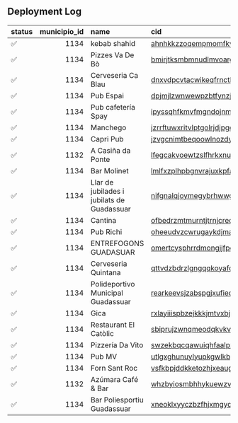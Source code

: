 ## Deployment Log

| status   |   municipio_id | name                                       | cid                                                                                              | place_id                    |
|:---------|---------------:|:-------------------------------------------|:-------------------------------------------------------------------------------------------------|:----------------------------|
| ✅        |           1134 | kebab shahid                               | [ahnhkkzzoqempmomfkynpvzwzgdgpr](https://ahnhkkzzoqempmomfkynpvzwzgdgpr-qd4vhbvyra-ew.a.run.app) | ChIJS6PPx8uvYQ0R3WO2UEbm4Ck |
| ✅        |           1134 | Pizzes Va De Bò                            | [bmirjtksmbmnudlmvoarghotnookpn](https://bmirjtksmbmnudlmvoarghotnookpn-qd4vhbvyra-ew.a.run.app) | ChIJNTyalK-vYQ0RDQKP3klOVdw |
| ✅        |           1134 | Cerveseria Ca Blau                         | [dnxvdpcvtacwikeqfrnctkswpgtpov](https://dnxvdpcvtacwikeqfrnctkswpgtpov-qd4vhbvyra-ew.a.run.app) | ChIJvxtMejmvYQ0RA-DSAy-Z7Hs |
| ✅        |           1134 | Pub Espai                                  | [dpjmjlzwnwewpzbtfynzjchbzgqfjw](https://dpjmjlzwnwewpzbtfynzjchbzgqfjw-qd4vhbvyra-ew.a.run.app) | ChIJkdgCOa6vYQ0Rj3h9F4cJHRQ |
| ✅        |           1134 | Pub cafetería Spay                         | [ipyssqhfkmvfmgndojnmugkqwsrpvm](https://ipyssqhfkmvfmgndojnmugkqwsrpvm-qd4vhbvyra-ew.a.run.app) | ChIJ25yHVgCvYQ0Rp2IQPkG2HqI |
| ✅        |           1134 | Manchego                                   | [jzrrftuwxritvlptgolrjdjpgoevuf](https://jzrrftuwxritvlptgolrjdjpgoevuf-qd4vhbvyra-ew.a.run.app) | ChIJG36eb0mvYQ0RP7O0QZ9Smv4 |
| ✅        |           1134 | Capri Pub                                  | [jzvgcnimtbeqoowlnozdydoarqaium](https://jzvgcnimtbeqoowlnozdydoarqaium-qd4vhbvyra-ew.a.run.app) | ChIJD9oTdMevYQ0RzLo6topByaw |
| ✅        |           1132 | A Casiña da Ponte                          | [lfegcakvoewtzslfhrkxnuidafvgso](https://lfegcakvoewtzslfhrkxnuidafvgso-qd4vhbvyra-ew.a.run.app) | ChIJ4XXCdAC_MQ0RwsLf9Za9Rjc |
| ✅        |           1134 | Bar Molinet                                | [lmlfxzplhpbgnvrajuxkpfarbpigqs](https://lmlfxzplhpbgnvrajuxkpfarbpigqs-qd4vhbvyra-ew.a.run.app) | ChIJe4yrV6WvYQ0RWmBQEEWnFHc |
| ✅        |           1134 | Llar de jubilades i jubilats de Guadassuar | [nifgnalqjoymegybrhwwghxyfneujr](https://nifgnalqjoymegybrhwwghxyfneujr-qd4vhbvyra-ew.a.run.app) | ChIJa4gWJLGvYQ0RQKzWHQz1HMc |
| ✅        |           1134 | Cantina                                    | [ofbedrzmtmurntjtrnjcredlexxzfq](https://ofbedrzmtmurntjtrnjcredlexxzfq-qd4vhbvyra-ew.a.run.app) | ChIJUeXGWImvYQ0Rs3YYefPGC4c |
| ✅        |           1134 | Pub Richi                                  | [oheeudvzcwrugaykdjmauaspxjwsyp](https://oheeudvzcwrugaykdjmauaspxjwsyp-qd4vhbvyra-ew.a.run.app) | ChIJPUXUe_-vYQ0RH2qzPXL8nOM |
| ✅        |           1134 | ENTREFOGONS GUADASUAR                      | [omertcysphrrdmongjjfpeoljaacib](https://omertcysphrrdmongjjfpeoljaacib-qd4vhbvyra-ew.a.run.app) | ChIJV-p2wq-vYQ0RoaWrJRxw7Rw |
| ✅        |           1134 | Cerveseria Quintana                        | [qttvdzbdrzlgngqqkoyafdmtqpgdmc](https://qttvdzbdrzlgngqqkoyafdmtqpgdmc-qd4vhbvyra-ew.a.run.app) | ChIJlXUgRLCvYQ0R0gFFmLqZYVE |
| ✅        |           1134 | Polideportivo Municipal Guadassuar         | [rearkeevsjzabspgjxufiedlmklcha](https://rearkeevsjzabspgjxufiedlmklcha-qd4vhbvyra-ew.a.run.app) | ChIJz8ThN6WvYQ0RLpWGlj0lW9k |
| ✅        |           1134 | Gica                                       | [rxlayiiispbzejkkkjmtvxbjyqmkbc](https://rxlayiiispbzejkkkjmtvxbjyqmkbc-qd4vhbvyra-ew.a.run.app) | ChIJk1BkBACvYQ0RqMlEJq5faoI |
| ✅        |           1134 | Restaurant El Catòlic                      | [sbiprujzwnqmeodqkvkvpmmsuwiprr](https://sbiprujzwnqmeodqkvkvpmmsuwiprr-qd4vhbvyra-ew.a.run.app) | ChIJT1ZJPAevYQ0Rp8BPZIHDrk8 |
| ✅        |           1134 | Pizzería Da Vito                           | [swzekbqcqawuiqhfaalpzybgxsodbd](https://swzekbqcqawuiqhfaalpzybgxsodbd-qd4vhbvyra-ew.a.run.app) | ChIJAzTRpAOvYQ0R-xfqnXr6v34 |
| ✅        |           1134 | Pub MV                                     | [utlgxghunuylyupkgwlkbpkrjdrmms](https://utlgxghunuylyupkgwlkbpkrjdrmms-qd4vhbvyra-ew.a.run.app) | ChIJv4VCtwKvYQ0RA-2ylyYB2U8 |
| ✅        |           1134 | Forn Sant Roc                              | [vsfkbpjddkketozhjxeaugfbppfrtd](https://vsfkbpjddkketozhjxeaugfbppfrtd-qd4vhbvyra-ew.a.run.app) | ChIJdc4VoLavYQ0RlnFvnuqKXo0 |
| ✅        |           1132 | Azúmara Café & Bar                         | [whzbyiosmbhhykuewzvoxdwuttdysl](https://whzbyiosmbhhykuewzvoxdwuttdysl-qd4vhbvyra-ew.a.run.app) | ChIJn6Zp-_--MQ0ROgzWShXfxf8 |
| ✅        |           1134 | Bar Poliesportiu Guadassuar                | [xneoklxyyczbzfhjxmgydmmemerhzs](https://xneoklxyyczbzfhjxmgydmmemerhzs-qd4vhbvyra-ew.a.run.app) | ChIJQVsqfgCvYQ0RwVySFQNQwOA |
